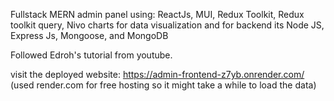 
Fullstack MERN admin panel using: ReactJs, MUI, Redux Toolkit, Redux toolkit query, Nivo charts for data visualization
and for backend its Node JS, Express Js, Mongoose, and MongoDB

Followed Edroh's tutorial from youtube. 

visit the deployed website: https://admin-frontend-z7yb.onrender.com/
(used render.com for free hosting so it might take a while to load the data)
